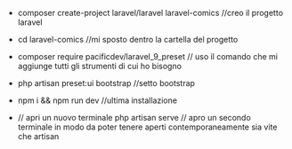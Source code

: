 - composer create-project laravel/laravel laravel-comics              //creo il progetto laravel 
- cd laravel-comics                                                   //mi sposto dentro la cartella del progetto
- composer require pacificdev/laravel_9_preset                        // uso il comando che mi aggiunge tutti gli strumenti di cui ho bisogno
- php artisan preset:ui bootstrap                                     //setto bootstrap

- npm i && npm run dev                                                //ultima installazione

- // apri un nuovo terminale
php artisan serve                                                   // apro un secondo terminale in modo da poter tenere aperti contemporaneamente sia vite                                                                     che artisan
